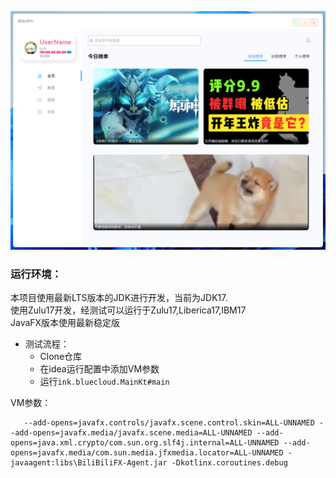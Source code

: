 ![](screenshot/home.png)

### 运行环境：
本项目使用最新LTS版本的JDK进行开发，当前为JDK17.  
使用Zulu17开发，经测试可以运行于Zulu17,Liberica17,IBM17  
JavaFX版本使用最新稳定版  

 - 测试流程：  
   - Clone仓库
   - 在idea运行配置中添加VM参数
   - 运行`ink.bluecloud.MainKt#main`

VM参数：
```
   --add-opens=javafx.controls/javafx.scene.control.skin=ALL-UNNAMED --add-opens=javafx.media/javafx.scene.media=ALL-UNNAMED --add-opens=java.xml.crypto/com.sun.org.slf4j.internal=ALL-UNNAMED --add-opens=javafx.media/com.sun.media.jfxmedia.locator=ALL-UNNAMED -javaagent:libs\BiliBiliFX-Agent.jar -Dkotlinx.coroutines.debug
```
